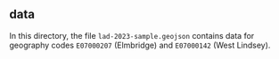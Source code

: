 ## data

In this directory, the file `lad-2023-sample.geojson` contains data for geography codes `E07000207` (Elmbridge) and `E07000142` (West Lindsey). 